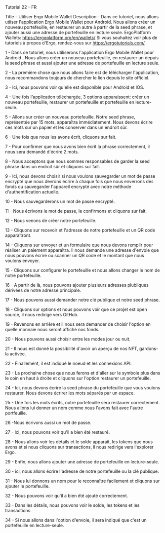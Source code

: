 Tutorial 22 - FR

Title - Utiliser Ergo Mobile Wallet Description - Dans ce tutoriel, nous allons utiiser l'application Ergo Mobile Wallet pour Android. Nous allons créer un nouveau portefeuille, en restaurer un autre à partir de la seed phrase, et ajouter aussi une adresse de portefeuille en lecture seule. ErgoPlatform Wallets: https://ergoplatform.org/en/wallets/ Si vous souhaitez voir plus de tutoriels à propos d'Ergo, rendez-vous sur https://ergotutorials.com/
 
1 - Dans ce tutoriel, nous utiliserons l'application Ergo Mobile Wallet pour Android . Nous allons créer un nouveau portefeuille, en restaurer un depuis la seed phrase et aussi ajouter une adresse de portefeuille en lecture seule.

2 - La première chose que nous allons faire est de télécharger l'application, nous recommandons toujours de chercher le lien depuis le site officiel.

3 - Ici, nous pouvons voir qu'elle est disponible pour Android et IOS.

4 - Une fois l'application téléchargée, 3 options apparaissent: créer un nouveau portefeuille, restaurer un portefeuille et portefeuille en lecture-seule.

5 - Allons sur créer un nouveau portefeuille. Notre seed phrase, représentée par 15 mots, apparaîtra immédiatement. Nous devons écrire ces mots sur un papier et les conserver dans un endroit sûr.

6 - Une fois que nous les avons écrit, cliquons sur fait.

7 - Pour confirmer que nous avons bien écrit la phrase correctement, il nous sera demandé d'écrire 2 mots.

8 - Nous acceptons que nous sommes responsables de garder la seed phrase dans un endroit sûr et cliquons sur fait.

9 - Ici, nous devons choisir si nous voulons sauvegarder un mot de passe encrypté que nous devrons écrire à chaque fois que nous enverrons des fonds ou sauvegarder l'appareil encrypté avec notre méthode d'authentification actuelle.

10 - Nous sauvegarderons un mot de passe encrypté.

11 - Nous écrivons le mot de passe, le confirmons et cliquons sur fait.

12 - Nous venons de créer notre portefeuille.

13 - Cliquons sur recevoir et l'adresse de notre portefeuille et un QR code apparaîtront.

14 - Cliquons sur envoyer et un formulaire que nous devons remplir pour réaliser un paiement apparaîtra. Il nous demande une adresse d'envoie que nous pouvons écrire ou scanner un QR code et le montant que nous voulons envoyer.

15 - Cliquons sur configurer le portefeuille et nous allons changer le nom de notre portefeuille.

16 - A partir de là, nous pouvons ajouter plusieurs adresses plubliques dérivées de notre adresse principale.

17 - Nous pouvons aussi demander notre clé publique et notre seed phrase.

18 - Cliquons sur options et nous pouvons voir que ce projet est open source, il nous redirige vers GitHub.

19 - Revenons en arrière et il nous sera demander de choisir l'option en quelle monnaie nous seront affiché nos fonds.

20 - Nous pouvons aussi choisir entre les modes jour ou nuit.

21 - Il nous est donné la possibilité d'avoir un aperçu de nos NFT, gardons-la activée.

22 - Finallement, il est indiqué le noeud et les connexions API.

23 - La prochaine chose que nous ferons et d'aller sur le symbole plus dans le coin en haut à droite et cliquons sur l'option restaurer un portefeuille.

24 - Ici, nous devons écrire la seed phrase du portefeuille que vous voulons restaurer. Nous devons écrirer les mots séparés par un espace.

25 - Une fois les mots écrits, notre portefeuille sera restaurer correctement. Nous allons lui donner un nom comme nous l'avons fait avec l'autre portfeuille.

26 -Nous écrivons aussi un mot de passe.

27 - Ici, nous pouvons voir qu'il a bien été restauré.

28 - Nous allons voir les détails et le solde apparaît, les tokens que nous avons et si nous cliquons sur transactions, il nous redirige vers l'explorer Ergo.

29 - Enfin, nous allons ajouter une adresse de portefeuille en lecture-seule.

30 - ici, nous allons écrire l'adresse de notre portefeuille ou la clé publique.

31 - Nous lui donnons un nom pour le reconnaître facilement et cliquons sur ajouter le portefeuille.

32 - Nous pouvons voir qu'il a bien été ajouté correctement.

33 - Dans les détails, nous pouvons voir le solde, les tokens et les transactions.

34 - Si nous allons dans l'option d'envoie, il sera indiqué que c'est un portefeuille en lecture-seule.
